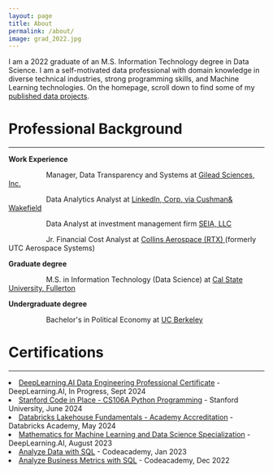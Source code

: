 ```yaml
---
layout: page
title: About
permalink: /about/
image: grad_2022.jpg
---
```


<p>I am a 2022 graduate of an M.S. Information Technology degree in Data Science. I am a self-motivated data professional with domain knowledge in diverse technical industries, strong programming skills, and Machine Learning technologies. On the homepage, scroll down to find some of my <a href="https://rparra09.github.io/#anchor-name"> published data projects</a>.</p>

<h1>Professional Background</h1>
<hr />

<p><b>Work Experience</b></p>
<p>&emsp;&emsp;&emsp;&emsp;&ensp;&ensp;&nbsp;Manager, Data Transparency and Systems at <a href="https://www.gilead.com">Gilead Sciences, Inc.</a></p>
<p>&emsp;&emsp;&emsp;&emsp;&ensp;&ensp;&nbsp;Data Analytics Analyst at <a href="https://www.linkedin.com/company/cushman-&amp;-wakefield/">LinkedIn, Corp. via Cushman& Wakefield</a></p>
<p>&emsp;&emsp;&emsp;&emsp;&ensp;&ensp;&nbsp;Data Analyst at investment management firm <a href="https://www.seia.com/">SEIA, LLC</a></p>
<p>&emsp;&emsp;&emsp;&emsp;&ensp;&ensp;&nbsp;Jr. Financial Cost Analyst at <a href="https://www.collinsaerospace.com/who-we-are/about-us#CollinsAerospace">Collins Aerospace (RTX) </a>(formerly UTC Aerospace Systems)</p>

<p><b>Graduate degree</b></p>
<p>&emsp;&emsp;&emsp;&emsp;&ensp;&ensp;&nbsp;M.S. in Information Technology (Data Science) at <a href="https://business.fullerton.edu/Programs/Graduate">Cal State University, Fullerton</a></p>

<p><b>Undergraduate degree</b></p>
<p>&emsp;&emsp;&emsp;&emsp;&ensp;&ensp;&nbsp;Bachelor's in Political Economy at <a href="https://www.berkeley.edu">UC Berkeley</a></p>


<h1>Certifications</h1>
<hr />

  <li><a href="https://www.coursera.org/professional-certificates/data-engineering">DeepLearning.AI Data Engineering Professional Certificate</a> - DeepLearning.AI, In Progress, Sept 2024</li>
  <li><a 
<li><a href="https://codeinplace.stanford.edu/cip4/certificate/k8k0kn">Stanford Code in Place - CS106A Python Programming</a> - Stanford University, June 2024</li>
  <li><a 
<li><a href="https://credentials.databricks.com/762fc906-0f3c-4d07-a3dc-6e9b4b74109b">Databricks Lakehouse Fundamentals - Academy Accreditation</a> - Databricks Academy, May 2024</li>
  <li><a href="https://www.coursera.org/account/accomplishments/specialization/certificate/YLB2W2QZDA5X">Mathematics for Machine Learning and Data Science Specialization</a> - DeepLearning.AI, August 2023</li>
  <li><a href="https://www.codecademy.com/profiles/rparra8673809658/certificates/5cafb2d937090210d7df3652">Analyze Data with SQL</a> - Codeacademy, Jan 2023</li>
  <li><a href="https://www.codecademy.com/profiles/rparra8673809658/certificates/5cafb2d937090210d7df3652">Analyze Business Metrics with SQL</a> - Codeacademy, Dec 2022</li>
</ul>

